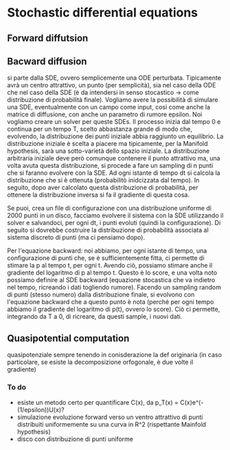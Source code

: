 # Stochastic differential equations


## Forward diffutsion

## Bacward diffusion


si parte dalla SDE, ovvero semplicemente una ODE perturbata. Tipicamente avrà un centro attrattivo, un punto (per semplicità), sia nel caso della ODE che nel caso della SDE (è da intendersi in senso stocastico -> come distribuzione di probabilità finale). Vogliamo avere la possibilità di simulare una SDE, eventualmente con un campo come input, così come anche la matrice di diffusione, con anche un parametro di rumore epsilon. Noi vogliamo creare un solver per queste SDEs. 
Il processo inizia dal tempo 0 e continua per un tempo T, scelto abbastanza grande di modo che, evolvendo, la distribuzione dei punti iniziale abbia raggiunto un equilibrio. La distribuzione iniziale è scelta a piacere ma tipicamente, per la Manifold hypothesis, sarà una sotto-varietà dello spazio iniziale. La distribuzione arbitraria iniziale deve però comunque contenere il punto attrattivo ma, una volta avuta questa distribuzione, si procede a fare un sampling di n punti che si faranno evolvere con la SDE. Ad ogni istante di tempo dt si calcola la distribuzione che si è ottenuta (probabilitò inidcizzata dal tempo). In seguito, dopo aver calcolato questa distribuzione di probabilità, per ottenere la distribuzione inversa si fa il gradiente di questa cosa.

Se puoi, crea un file di configurazione con una distribuzione uniforme di 2000 punti in un disco, facciamo evolvere il sistema con la SDE utilizzando il solver e salvandoci, per ogni dt, i punti evoluti (quindi la configurazione). Di seguito si dovrebbe costruire la distribuzione di probabilità associata al sistema discreto di punti (ma ci pensiamo dopo).

Per l'equazione backward: noi abbiamo, per ogni istante di tempo, una configurazione di punti che, se è sufficientemente fitta, ci permette di stimare la p al tempo t, per ogni t. Avendo ciò, possiamo stimare anche il gradiente del logaritmo di p al tempo t. Questo è lo score, e una volta noto possiamo definire al SDE backward (equazione stocastica che va indietro nel tempo, ricreando i dati togliendo rumore). Facendo un sampling random di punti (stesso numero) dalla distribuzione finale, si evolvono con l'equazione backward che a questo punto è nota (perchè per ogni tempo abbiamo il gradiente del logaritmo di p(t), ovvero lo score). Ciò ci permette, integrando da T a 0, di ricreare, da questi sample, i nuovi dati.



## Quasipotential computation
quasipotenziale sempre tenendo in conisderazione la def originaria (in caso particolare, se esiste la decomposizione orfogonale, è due volte il gradiente)




### To do
- esiste un metodo certo per quantificare C(x), da p_T(x) = C(x)e^(-(1/epsilon))U(x)?
- simulazione evoluzione forward verso un ventro attrattivo di punti distribuiti uniformemente su una curva in R^2 (rispettante Mainfold hypothesis)
- disco con distribuzione di punti uniforme
